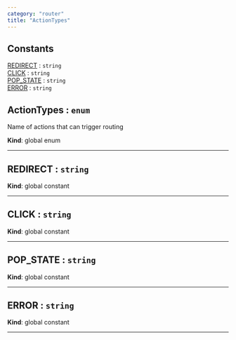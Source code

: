 ```yaml
---
category: "router"
title: "ActionTypes"
---
```


## Constants

<dl>
<dt><a href="#REDIRECT">REDIRECT</a> : <code>string</code></dt>
<dd></dd>
<dt><a href="#CLICK">CLICK</a> : <code>string</code></dt>
<dd></dd>
<dt><a href="#POP_STATE">POP_STATE</a> : <code>string</code></dt>
<dd></dd>
<dt><a href="#ERROR">ERROR</a> : <code>string</code></dt>
<dd></dd>
</dl>

## ActionTypes : <code>enum</code>&nbsp;<a name="ActionTypes" href="https://github.com/seznam/ima/tree/17.0.0-rc.5/router/ActionTypes.js#L7" target="_blank"><span class="icon"><i class="fas fa-external-link-alt fa-xs"></i></span></a>
Name of actions that can trigger routing

**Kind**: global enum  

* * *

## REDIRECT : <code>string</code>&nbsp;<a name="REDIRECT" href="https://github.com/seznam/ima/tree/17.0.0-rc.5/router/ActionTypes.js#L12" target="_blank"><span class="icon"><i class="fas fa-external-link-alt fa-xs"></i></span></a>
**Kind**: global constant  

* * *

## CLICK : <code>string</code>&nbsp;<a name="CLICK" href="https://github.com/seznam/ima/tree/17.0.0-rc.5/router/ActionTypes.js#L18" target="_blank"><span class="icon"><i class="fas fa-external-link-alt fa-xs"></i></span></a>
**Kind**: global constant  

* * *

## POP\_STATE : <code>string</code>&nbsp;<a name="POP_STATE" href="https://github.com/seznam/ima/tree/17.0.0-rc.5/router/ActionTypes.js#L24" target="_blank"><span class="icon"><i class="fas fa-external-link-alt fa-xs"></i></span></a>
**Kind**: global constant  

* * *

## ERROR : <code>string</code>&nbsp;<a name="ERROR" href="https://github.com/seznam/ima/tree/17.0.0-rc.5/router/ActionTypes.js#L30" target="_blank"><span class="icon"><i class="fas fa-external-link-alt fa-xs"></i></span></a>
**Kind**: global constant  

* * *


